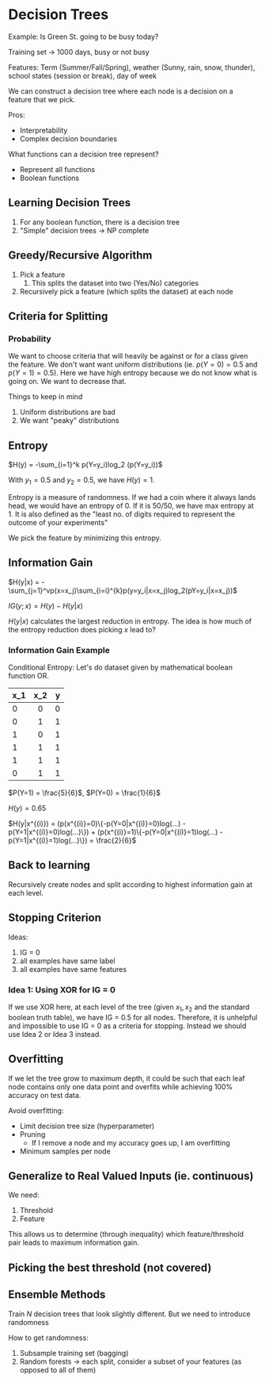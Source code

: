 # Decision Trees
Example: Is Green St. going to be busy today?

Training set $\rightarrow$ 1000 days, busy or not busy

Features: Term (Summer/Fall/Spring), weather (Sunny, rain, snow, thunder), school states (session or break), day of week

We can construct a decision tree where each node is a decision on a feature that we pick.

Pros:
- Interpretability
- Complex decision boundaries

What functions can a decision tree represent?
- Represent all functions
- Boolean functions

## Learning Decision Trees
1. For any boolean function, there is a decision tree
2. "Simple" decision trees $\rightarrow$ NP complete

## Greedy/Recursive Algorithm
1. Pick a feature
   1. This splits the dataset into two (Yes/No) categories
2. Recursively pick a feature (which splits the dataset) at each node

## Criteria for Splitting
### Probability
We want to choose criteria that will heavily be against or for a class given the feature. We don't want want uniform distributions (ie. $p(Y=0) = 0.5$ and $p(Y=1) = 0.5$). Here we have high entropy because we do not know what is going on. We want to decrease that.

Things to keep in mind
1. Uniform distributions are bad
2. We want "peaky" distributions

## Entropy
$H(y) = -\sum_{i=1}^k p(Y=y_i)log_2 (p(Y=y_i))$

With $y_1 = 0.5$ and $y_2 = 0.5$, we have $H(y) = 1$.

Entropy is a measure of randomness. If we had a coin where it always lands head, we would have an entropy of 0. If it is 50/50, we have max entropy at 1. It is also defined as the "least no. of digits required to represent the outcome of your experiments"

We pick the feature by minimizing this entropy.

## Information Gain
$H(y|x) = -\sum_{j=1}^vp(x=x_j)\sum_{i=i}^{k}p(y=y_i|x=x_j)log_2(pY=y_i|x=x_j))$

$IG(y; x) = H(y) - H(y|x)$

$H(y|x)$ calculates the largest reduction in entropy. The idea is how much of the entropy reduction does picking $x$ lead to?

### Information Gain Example
Conditional Entropy:
Let's do dataset given by mathematical boolean function OR.

| x_1 | x_2     |  y     |
| :---|:----:   |   ---: |
| 0   | 0       | 0      |
| 0   | 1       | 1      |
| 1   | 0       | 1      |
| 1   | 1       | 1      |
| 1   | 1       | 1      |
| 0   | 1       | 1      |

$P(Y=1) = \frac{5}{6}$, $P(Y=0) = \frac{1}{6}$

$H(y) = 0.65$

$H(y|x^{(i)}) = (p(x^{(i)}=0)\{-p(Y=0|x^{(i)}=0)log(...) - p(Y=1|x^{(i)}=0)log(...)\}) + (p(x^{(i)}=1)\{-p(Y=0|x^{(i)}=1)log(...) - p(Y=1|x^{(i)}=1)log(...)\}) = \frac{2}{6}$

## Back to learning
Recursively create nodes and split according to highest information gain at each level.

## Stopping Criterion
Ideas:
1. IG = 0
2. all examples have same label
3. all examples have same features

### Idea 1: Using XOR for IG = 0
If we use XOR here, at each level of the tree (given $x_1, x_2$ and the standard boolean truth table), we have IG = 0.5 for all nodes. Therefore, it is unhelpful and impossible to use IG = 0 as a criteria for stopping. Instead we should use Idea 2 or Idea 3 instead.

## Overfitting
If we let the tree grow to maximum depth, it could be such that each leaf node contains only one data point and overfits while achieving 100% accuracy on test data.

Avoid overfitting:
- Limit decision tree size (hyperparameter)
- Pruning
  - If I remove a node and my accuracy goes up, I am overfitting
- Minimum samples per node

## Generalize to Real Valued Inputs (ie. continuous)
We need:
1. Threshold
2. Feature

This allows us to determine (through inequality) which feature/threshold pair leads to maximum information gain.

## Picking the best threshold (not covered)

## Ensemble Methods
Train $N$ decision trees that look slightly different. But we need to introduce randomness

How to get randomness:
1. Subsample training set (bagging)
2. Random forests $\rightarrow$ each split, consider a subset of your features (as opposed to all of them)

